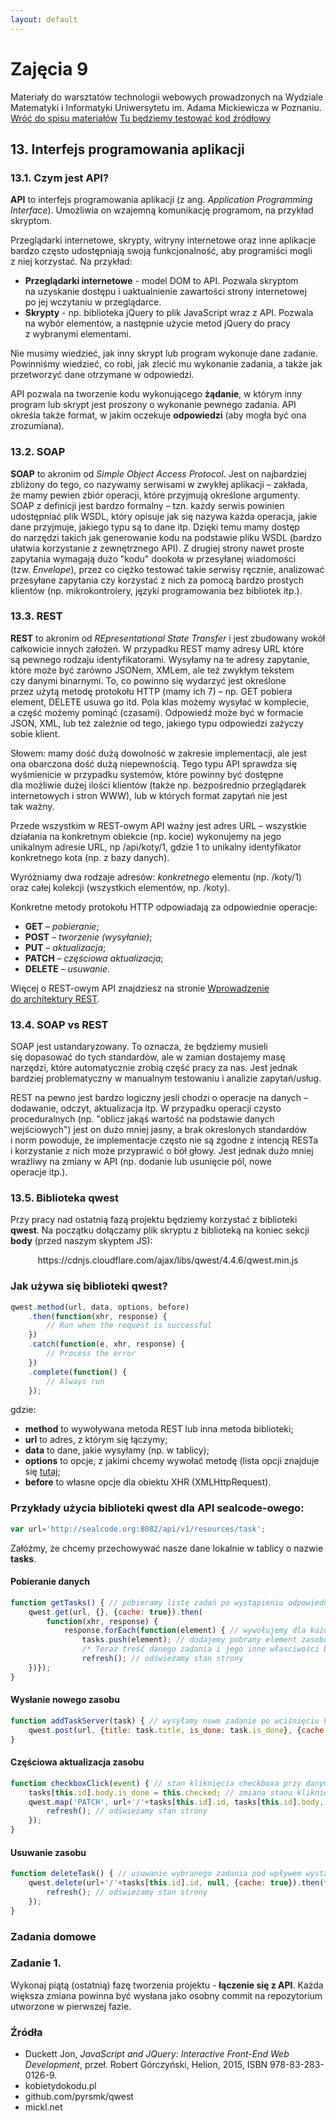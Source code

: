 ```yaml
---
layout: default
---
```

<div class="inner">
	<h1 id="main1">Zajęcia 9</h1>
    <div id="main2" class="h2">Materiały do&nbsp;warsztatów technologii webowych prowadzonych na Wydziale Matematyki i&nbsp;Informatyki Uniwersytetu im. Adama Mickiewicza w Poznaniu.</div>
	<a href="../../index.html" class="button-v button-module">Wróć do&nbsp;spisu materiałów</a>
	<a href="https://jsfiddle.net/" target="blank" class="button-v button-module">Tu będziemy testować kod&nbsp;źródłowy</a>
	<div style="clear: both;"></div>
</div>

## 13. Interfejs programowania aplikacji

### 13.1. Czym jest API?

**API** to interfejs programowania aplikacji (z ang. _Application Programming Interface_). Umożliwia on&nbsp;wzajemną komunikację programom, na&nbsp;przykład skryptom.

Przeglądarki internetowe, skrypty, witryny internetowe oraz&nbsp;inne aplikacje bardzo często udostępniają swoją funkcjonalność, aby&nbsp;programiści mogli z&nbsp;niej korzystać. Na&nbsp;przykład:

- **Przeglądarki internetowe** - model DOM to API. Pozwala skryptom na&nbsp;uzyskanie dostępu i&nbsp;uaktualnienie zawartości strony internetowej po&nbsp;jej wczytaniu w&nbsp;przeglądarce.
- **Skrypty** - np. biblioteka jQuery to plik JavaScript wraz z&nbsp;API. Pozwala na&nbsp;wybór elementów, a&nbsp;następnie użycie metod jQuery do&nbsp;pracy z&nbsp;wybranymi elementami.

Nie musimy wiedzieć, jak inny skrypt lub program wykonuje dane zadanie. Powinniśmy wiedzieć, co&nbsp;robi, jak&nbsp;zlecić mu wykonanie zadania, a&nbsp;także jak przetworzyć dane otrzymane w&nbsp;odpowiedzi.

API pozwala na&nbsp;tworzenie kodu wykonującego **żądanie**, w&nbsp;którym inny program lub&nbsp;skrypt jest proszony o&nbsp;wykonanie pewnego zadania.
API określa także format, w&nbsp;jakim oczekuje **odpowiedzi** (aby&nbsp;mogła być ona zrozumiana).

### 13.2. SOAP

**SOAP** to akronim od _Simple Object Access Protocol_. Jest on&nbsp;najbardziej zbliżony do&nbsp;tego, co&nbsp;nazywamy serwisami w&nbsp;zwykłej aplikacji – zakłada, że&nbsp;mamy pewien zbiór operacji, które&nbsp;przyjmują określone argumenty. SOAP z&nbsp;definicji jest bardzo formalny – tzn.&nbsp;każdy serwis powinien udostępniać plik WSDL, który opisuje jak&nbsp;się&nbsp;nazywa każda operacja, jakie dane przyjmuje, jakiego typu są&nbsp;to&nbsp;dane itp.&nbsp;Dzięki temu mamy dostęp do&nbsp;narzędzi takich jak&nbsp;generowanie kodu na&nbsp;podstawie pliku WSDL (bardzo ułatwia korzystanie z&nbsp;zewnętrznego API). Z&nbsp;drugiej strony nawet proste zapytania wymagają dużo "kodu" dookoła w&nbsp;przesyłanej wiadomości (tzw.&nbsp;_Envelope_), przez&nbsp;co&nbsp;ciężko testować takie serwisy ręcznie, analizować przesyłane zapytania czy&nbsp;korzystać z&nbsp;nich za&nbsp;pomocą bardzo prostych klientów (np.&nbsp;mikrokontrolery, języki programowania bez&nbsp;bibliotek&nbsp;itp.).

### 13.3. REST

**REST** to akronim od _REpresentational State Transfer_ i&nbsp;jest zbudowany wokół całkowicie innych założeń. W&nbsp;przypadku REST mamy adresy URL które są&nbsp;pewnego rodzaju identyfikatorami. Wysyłamy na&nbsp;te adresy zapytanie, które&nbsp;może być zarówno JSONem, XMLem, ale&nbsp;też zwykłym tekstem czy&nbsp;danymi binarnymi. To,&nbsp;co&nbsp;powinno się&nbsp;wydarzyć jest określone przez&nbsp;użytą metodę protokołu HTTP (mamy ich 7) – np.&nbsp;GET pobiera element, DELETE usuwa go&nbsp;itd. Pola klas możemy wysyłać w&nbsp;komplecie, a&nbsp;część możemy pominąć (czasami). Odpowiedź może być w&nbsp;formacie JSON, XML, lub&nbsp;też zależnie od&nbsp;tego, jakiego typu odpowiedzi zażyczy sobie klient.

Słowem: mamy dość dużą dowolność w zakresie implementacji, ale&nbsp;jest ona&nbsp;obarczona dość dużą niepewnością. Tego typu API sprawdza się wyśmienicie w przypadku systemów, które powinny być dostępne dla&nbsp;możliwie dużej ilości klientów (także np.&nbsp;bezpośrednio przeglądarek internetowych i&nbsp;stron WWW), lub&nbsp;w&nbsp;których format zapytań nie&nbsp;jest tak&nbsp;ważny.

Przede wszystkim w REST-owym API ważny jest adres URL – wszystkie działania na&nbsp;konkretnym obiekcie (np.&nbsp;kocie) wykonujemy na&nbsp;jego unikalnym adresie URL, np /api/koty/1, gdzie&nbsp;1&nbsp;to&nbsp;unikalny identyfikator konkretnego kota (np.&nbsp;z&nbsp;bazy danych).

Wyróżniamy dwa rodzaje adresów: _konkretnego_ elementu (np. /koty/1) oraz&nbsp;całej kolekcji (wszystkich elementów, np.&nbsp;/koty).

Konkretne metody protokołu HTTP odpowiadają za&nbsp;odpowiednie operacje:

- **GET** – _pobieranie_;
- **POST** – _tworzenie (wysyłanie)_;
- **PUT** – _aktualizacja_;
- **PATCH** – _częściowa aktualizacja_;
- **DELETE** – _usuwanie_.

Więcej o REST-owym API znajdziesz na stronie <a href="http://www.moseleians.co.uk/wp-content/uploads/cmdm/9632/1422444257_api-restowe-whitepaper.pdf" target="blank">Wprowadzenie do&nbsp;architektury REST</a>.

### 13.4. SOAP vs REST

SOAP jest ustandaryzowany. To&nbsp;oznacza, że&nbsp;będziemy musieli się&nbsp;dopasować do&nbsp;tych standardów, ale&nbsp;w&nbsp;zamian dostajemy masę narzędzi, które&nbsp;automatycznie zrobią część pracy za&nbsp;nas. Jest jednak bardziej problematyczny w&nbsp;manualnym testowaniu i&nbsp;analizie zapytań/usług.

REST na pewno jest bardzo logiczny jesli chodzi o&nbsp;operacje na&nbsp;danych – dodawanie, odczyt, aktualizacja itp. W&nbsp;przypadku operacji czysto proceduralnych (np.&nbsp;"oblicz jakąś wartość na&nbsp;podstawie danych wejściowych") jest on&nbsp;dużo mniej jasny, a&nbsp;brak okreslonych standardów i&nbsp;norm powoduje, że&nbsp;implementacje często nie&nbsp;są&nbsp;zgodne z&nbsp;intencją RESTa i&nbsp;korzystanie z&nbsp;nich może przyprawić o&nbsp;bół głowy. Jest jednak dużo mniej wrażliwy na&nbsp;zmiany w&nbsp;API (np.&nbsp;dodanie lub&nbsp;usunięcie pól, nowe operacje&nbsp;itp.).

### 13.5. Biblioteka **qwest**

Przy pracy nad ostatnią fazą projektu będziemy korzystać z&nbsp;biblioteki **qwest**.
Na&nbsp;początku dołączamy plik skryptu z biblioteką na koniec sekcji **body** (przed naszym skyptem JS): 

<center><span class="preformat">https://cdnjs.cloudflare.com/ajax/libs/qwest/4.4.6/qwest.min.js</span></center>

### Jak używa się biblioteki qwest?

```js
qwest.method(url, data, options, before)
	.then(function(xhr, response) {
		// Run when the request is successful
	})
	.catch(function(e, xhr, response) {
		// Process the error
	})
	.complete(function() {
	 	// Always run
	});
```

gdzie:

- **method** to wywoływana metoda REST lub inna metoda biblioteki;
- **url** to adres, z którym się łączymy;
- **data** to dane, jakie wysyłamy (np. w tablicy);
- **options** to opcje, z jakimi chcemy wywołać metodę (lista opcji znajduje się <a href="https://github.com/pyrsmk/qwest" target="blank">tutaj</a>;
- **before** to własne opcje dla obiektu XHR (XMLHttpRequest).

### Przykłady użycia biblioteki qwest dla API sealcode-owego:

```js
var url='http://sealcode.org:8082/api/v1/resources/task';
```

Załóżmy, że chcemy przechowywać nasze dane lokalnie w&nbsp;tablicy o&nbsp;nazwie **tasks**.

#### Pobieranie danych

```js
function getTasks() { // pobieramy listę zadań po wystąpieniu odpowiedniego zdarzenia
	qwest.get(url, {}, {cache: true}).then(
		function(xhr, response) {
			response.forEach(function(element) { // wywołujemy dla każdego pobranego zasobu
				tasks.push(element); // dodajemy pobrany element zasobu do tablicy "tasks"
				/* Teraz treść danego zadania i jego inne własciwości będą ukrywać w tasks[index].body.nazwaWlasciwosci, np. tasks[0].body.title - nazwa pierwszego zadania w tablicy! */
				refresh(); // odświeżamy stan strony
	})});
}
```

#### Wysłanie nowego zasobu

```js
function addTaskServer(task) { // wysyłamy nowe zadanie po wciśnięciu klawisza ENTER lub kliknięciu przycisku
	qwest.post(url, {title: task.title, is_done: task.is_done}, {cache: true}); // wysłanie nowego zadania w postaci obiektu o właściwościach "title" i "is_done"
}
```

#### Częściowa aktualizacja zasobu

```js
function checkboxClick(event) { // stan kliknięcia checkboxa przy danym zadaniu (załóżmy, że funkcja wywołuje się po wystąpieniu pewnego zdarzenia
	tasks[this.id].body.is_done = this.checked; // zmiana stanu kliknięcia danego zadania w tablicy (zakładamy, że każde zadanie ma swój identyfikator, dla uproszczenia przyjąłem, że identyfikatorem jest pozycja w tablicy
	qwest.map('PATCH', url+'/'+tasks[this.id].id, tasks[this.id].body, {cache: true}).then(function(xhr, response) { // szukamy odpowiedniego zasobu na serwerze i modyfikujemy jego ciało
		refresh(); // odświeżamy stan strony
	});
}
```

#### Usuwanie zasobu

```js
function deleteTask() { // usuwanie wybranego zadania pod wpływem wystąpienia pewnego zdarzenia
	qwest.delete(url+'/'+tasks[this.id].id, null, {cache: true}).then(function(xhr, response) { // usuwamy zadanie o danym identyfikatorze (tym razem nie musimy przesyłać ciała takiego zadania)
		refresh(); // odświeżamy stan strony
	});
}
```

### Zadania domowe

### Zadanie 1.

Wykonaj piątą (ostatnią) fazę tworzenia projektu - **łączenie się z API**. Każda większa zmiana powinna być wysłana jako osobny commit na repozytorium utworzone w pierwszej fazie.

### Źródła

* Duckett Jon, _JavaScript and JQuery: Interactive Front-End Web Development_, przeł. Robert Górczyński, Helion, 2015, ISBN 978-83-283-0126-9.
* kobietydokodu.pl
* github.com/pyrsmk/qwest
* mickl.net
